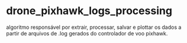# drone_pixhawk_logs_processing
algoritmo responsável por extrair, processar, salvar e plottar os dados a partir de arquivos de .log gerados do controlador de voo pixhawk.
